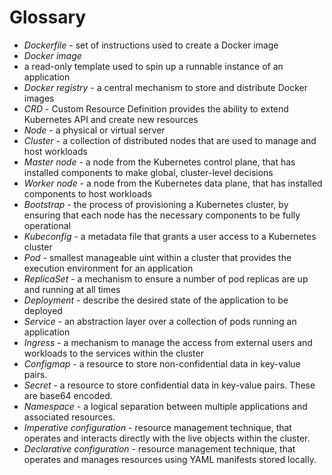 # Glossary

- *Dockerfile* - set of instructions used to create a Docker image
- *Docker image*
 - a read-only template used to spin up a runnable instance of an application
- *Docker registry* - a central mechanism to store and distribute Docker images
- *CRD* - Custom Resource Definition provides the ability to extend Kubernetes API and create new resources
- *Node* - a physical or virtual server
- *Cluster* - a collection of distributed nodes that are used to manage and host workloads
- *Master node* - a node from the Kubernetes control plane, that has installed components to make global, cluster-level decisions
- *Worker node* - a node from the Kubernetes data plane, that has installed components to host workloads
- *Bootstrap* - the process of provisioning a Kubernetes cluster, by ensuring that each node has the necessary components to be fully operational
- *Kubeconfig* - a metadata file that grants a user access to a Kubernetes cluster
- *Pod* - smallest manageable uint within a cluster that provides the execution environment for an application
- *ReplicaSet* - a mechanism to ensure a number of pod replicas are up and running at all times
- *Deployment* - describe the desired state of the application to be deployed
- *Service* - an abstraction layer over a collection of pods running an application
- *Ingress* - a mechanism to manage the access from external users and workloads to the services within the cluster
- *Configmap* - a resource to store non-confidential data in key-value pairs.
- *Secret* - a resource to store confidential data in key-value pairs. These are base64 encoded.
- *Namespace* - a logical separation between multiple applications and associated resources.
- *Imperative configuration* - resource management technique, that operates and interacts directly with the live objects within the cluster.
- *Declarative configuration* - resource management technique, that operates and manages resources using YAML manifests stored locally.

